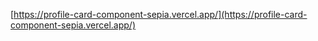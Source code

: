 [https://profile-card-component-sepia.vercel.app/](https://profile-card-component-sepia.vercel.app/)
